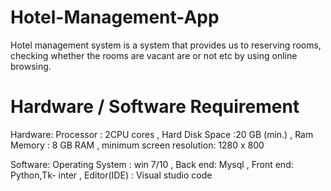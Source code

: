# Hotel-Management-App
Hotel management system is a system that provides us to reserving rooms, checking whether the rooms are vacant are or not etc by using online browsing. 
# Hardware / Software Requirement
Hardware:
Processor : 2CPU cores ,
Hard Disk Space :20 GB (min.) ,
Ram Memory : 8 GB RAM ,
minimum screen resolution: 1280 x 800 

Software:
Operating System : win 7/10 ,
Back end: Mysql ,
Front end: Python,Tk- inter ,
Editor(IDE) : Visual studio code



